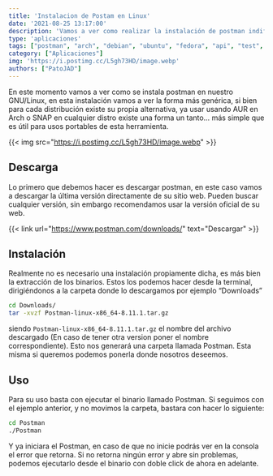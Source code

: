 ```yaml
---
title: 'Instalacion de Postam en Linux'
date: '2021-08-25 13:17:00'
description: 'Vamos a ver como realizar la instalación de postman indiferentemente de la distribución que tengamos'
type: 'aplicaciones'
tags: ["postman", "arch", "debian", "ubuntu", "fedora", "api", "test", "artix", "descargar", "download"]
category: ["Aplicaciones"]
img: 'https://i.postimg.cc/L5gh73HD/image.webp'
authors: ["PatoJAD"]
---
```


En este momento vamos a ver como se instala postman en nuestro GNU/Linux, en esta instalación vamos a ver la forma más genérica, si bien para cada distribución existe su propia alternativa, ya usar usando AUR en Arch o SNAP en cualquier distro existe una forma un tanto… más simple que es útil para usos portables de esta herramienta.

{{< img src="https://i.postimg.cc/L5gh73HD/image.webp" >}}

## Descarga

Lo primero que debemos hacer es descargar postman, en este caso vamos a descargar la última versión directamente de su sitio web. Pueden buscar cualquier versión, sin embargo recomendamos usar la versión oficial de su web.

{{< link url="https://www.postman.com/downloads/" text="Descargar" >}}

## Instalación

Realmente no es necesario una instalación propiamente dicha, es más bien la extracción de los binarios. Estos los podemos hacer desde la terminal, dirigiéndonos a la carpeta donde lo descargamos por ejemplo “Downloads”

```bash
cd Downloads/
tar -xvzf Postman-linux-x86_64-8.11.1.tar.gz
```

siendo `Postman-linux-x86_64-8.11.1.tar.gz` el nombre del archivo descargado (En caso de tener otra version poner el nombre correspondiente). Esto nos generará una carpeta llamada Postman. Esta misma si queremos podemos ponerla donde nosotros deseemos.

## Uso

Para su uso basta con ejecutar el binario llamado Postman. Si seguimos con el ejemplo anterior, y no movimos la carpeta, bastara con hacer lo siguiente:

```bash
cd Postman
./Postman
```

Y ya iniciara el Postman, en caso de que no inicie podrás ver en la consola el error que retorna. Si no retorna ningún error y abre sin problemas, podemos ejecutarlo desde el binario con doble click de ahora en adelante.
